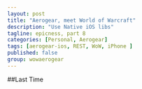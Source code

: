```yaml
---
layout: post
title: "Aerogear, meet World of Warcraft"
description: "Use Native iOS libs"
tagline: epicness, part 8
categories: [Personal, Aerogear]
tags: [aerogear-ios, REST, WoW, iPhone ]
published: false
group: wowaerogear
---
```



##Last Time
